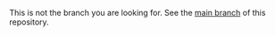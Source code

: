 
This is not the branch you are looking for. See the [main branch](https://github.com/adamhsparks/ozviridis) of this repository.
